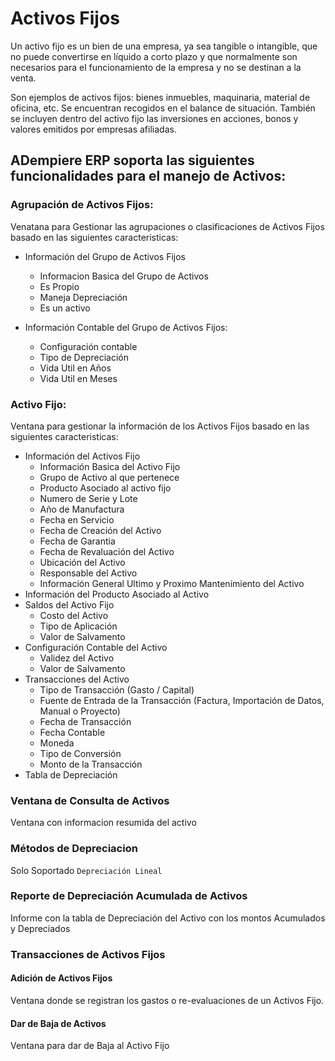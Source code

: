# Activos Fijos
Un activo fijo es un bien de una empresa, ya sea tangible o intangible, que no puede convertirse en líquido a corto plazo y que normalmente son necesarios para el funcionamiento de la empresa y no se destinan a la venta.

Son ejemplos de activos fijos: bienes inmuebles, maquinaria, material de oficina, etc. Se encuentran recogidos en el balance de situación. También se incluyen dentro del activo fijo las inversiones en acciones, bonos y valores emitidos por empresas afiliadas.

## ADempiere ERP soporta las siguientes funcionalidades para el manejo de Activos:

### Agrupación de Activos Fijos: 
Venatana para Gestionar las agrupaciones o clasificaciones de Activos Fijos basado en las siguientes caracteristicas:

- Información del Grupo de Activos Fijos
  - Informacion Basica del Grupo de Activos
  - Es Propio
  - Maneja Depreciación
  - Es un activo

- Información Contable del Grupo de Activos Fijos:
  - Configuración contable
  - Tipo de Depreciación
  - Vida Util en Años
  - Vida Util en Meses

### Activo Fijo:
Ventana para gestionar la información de los Activos Fijos basado en las siguientes caracteristicas:

- Información del Activos Fijo
  - Información Basica del Activo Fijo
  - Grupo de Activo al que pertenece
  - Producto Asociado al activo fijo
  - Numero de Serie y Lote
  - Año de Manufactura
  - Fecha en Servicio
  - Fecha de Creación del Activo
  - Fecha de Garantia
  - Fecha de Revaluación del Activo
  - Ubicación del Activo
  - Responsable del Activo
  - Información General Ultimo y Proximo Mantenimiento del Activo
- Información del Producto Asociado al Activo
- Saldos del Activo Fijo
  - Costo del Activo
  - Tipo de Aplicación
  - Valor de Salvamento
- Configuración Contable del Activo
  - Validez del Activo
  - Valor de Salvamento
- Transacciones del Activo
  - Tipo de Transacción (Gasto / Capital)
  - Fuente de Entrada de la Transacción (Factura, Importación de Datos, Manual o Proyecto)
  - Fecha de Transacción
  - Fecha Contable
  - Moneda
  - Tipo de Conversión
  - Monto de la Transacción
- Tabla de Depreciación

### Ventana de Consulta de Activos
Ventana con informacion resumida del activo

### Métodos de Depreciacion
Solo Soportado `Depreciación Lineal`

### Reporte de Depreciación Acumulada de Activos
Informe con la tabla de Depreciación del Activo con los montos Acumulados y Depreciados

### Transacciones de Activos Fijos

#### Adición de Activos Fijos
Ventana donde se registran los gastos o re-evaluaciones de un Activos Fijo.

#### Dar de Baja de Activos
Ventana para dar de Baja al Activo Fijo
